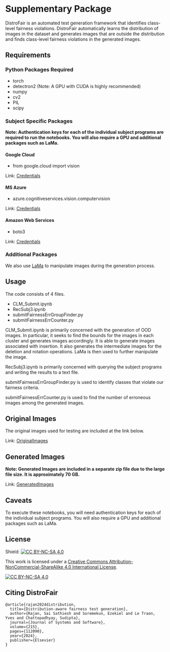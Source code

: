 # Supplementary Package

DistroFair is an automated test generation framework that identifies class-level fairness violations. DistroFair automatically learns the distribution of images in the dataset and generates images that are outside the distribution and finds class-level fairness violations in the generated images.

## Requirements

### Python Packages Required

* torch
* detectron2 (Note: A GPU with CUDA is highly recommended)
* numpy
* cv2
* PIL
* scipy

### Subject Specific Packages

**Note: Authentication keys for each of the individual subject programs are required to run the notebooks. You will also require a GPU and additional packages such as LaMa.**

#### Google Cloud

* from google.cloud import vision

Link: [Credentials](https://cloud.google.com/vision/docs/object-localizer#:~:text=Object%20Localization%20requests-,Set%20up%20your%20GCP%20project%20and%20authentication,-If%20you%20have)

#### MS Azure

* azure.cognitiveservices.vision.computervision

Link: [Credentials](https://docs.microsoft.com/en-us/azure/cognitive-services/computer-vision/quickstarts-sdk/image-analysis-client-library?pivots=programming-language-csharp&tabs=visual-studio#:~:text=the%20available%20features.-,Prerequisites,-An%20Azure%20subscription)

#### Amazon Web Services

* boto3

Link: [Credentials](https://docs.aws.amazon.com/rekognition/latest/dg/setting-up.html#setting-up-iam)

### Additional Packages

We also use [LaMa](https://github.com/saic-mdal/lama) to manipulate images during the generation process.

## Usage

The code consists of 4 files.

* CLM_Submit.ipynb
* RecSubj3.ipynb
* submitFairnessErrGroupFinder.py
* submitFairnessErrCounter.py

CLM_Submit.ipynb is primarily concerned with the generation of OOD images. In particular, it seeks to find the bounds for the images in each cluster and generates images accordingly. It is able to generate images associated with insertion. It also generates the intermediate images for the deletion and rotation operations. LaMa is then used to further  manipulate the image.

RecSubj3.ipynb is primarily concerned with querying the subject programs and writing the results to a text file.

submitFairnessErrGroupFinder.py is used to identify classes that violate our fairness criteria.

submitFairnessErrCounter.py is used to find the number of erroneous images among the generated images.

## Original Images

The original images used for testing are included at the link below.

Link: [OriginalImages](https://storage.googleapis.com/jss-2023-distrofair-gen-images/DistroFairOrgImages/orgImages.zip)

## Generated Images

**Note: Generated Images are included in a separate zip file due to the large file size. It is approximately 70 GB.**

Link: [GeneratedImages](https://storage.googleapis.com/jss-2023-distrofair-gen-images/DistroFairGenImages/genImages.zip)


## Caveats

To execute these notebooks, you will need authentication keys for each of the individual subject programs. You will also require a GPU and additional packages such as LaMa.

## License

Shield: [![CC BY-NC-SA 4.0][cc-by-nc-sa-shield]][cc-by-nc-sa]

This work is licensed under a
[Creative Commons Attribution-NonCommercial-ShareAlike 4.0 International License][cc-by-nc-sa].

[![CC BY-NC-SA 4.0][cc-by-nc-sa-image]][cc-by-nc-sa]

[cc-by-nc-sa]: http://creativecommons.org/licenses/by-nc-sa/4.0/
[cc-by-nc-sa-image]: https://licensebuttons.net/l/by-nc-sa/4.0/88x31.png
[cc-by-nc-sa-shield]: https://img.shields.io/badge/License-CC%20BY--NC--SA%204.0-lightgrey.svg

## Citing DistroFair

```
@article{rajan2024distribution,
  title={Distribution-aware fairness test generation},
  author={Rajan, Sai Sathiesh and Soremekun, Ezekiel and Le Traon, Yves and Chattopadhyay, Sudipta},
  journal={Journal of Systems and Software},
  volume={215},
  pages={112090},
  year={2024},
  publisher={Elsevier}
}
```
